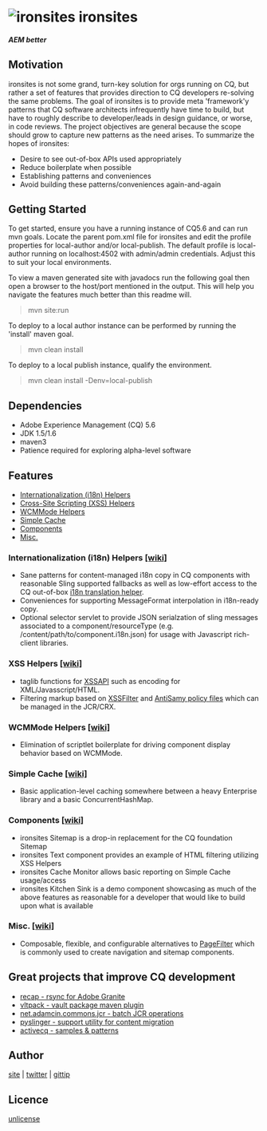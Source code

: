 # ![ironsites](https://raw.github.com/steeleforge/ironsites/master/src/site/resources/ironsites_32x32.png "ironsites") ironsites
##### AEM better

## Motivation
ironsites is not some grand, turn-key solution for orgs running on CQ, but rather a set of features that provides direction to CQ developers re-solving the same problems. The goal of ironsites is to provide meta 'framework'y patterns that CQ software architects infrequently have time to build, but have to roughly describe to developer/leads in design guidance, or worse, in code reviews. The project objectives are general because the scope should grow to capture new patterns as the need arises. To summarize the hopes of ironsites:

+ Desire to see out-of-box APIs used appropriately
+ Reduce boilerplate when possible
+ Establishing patterns and conveniences
+ Avoid building these patterns/conveniences again-and-again

## Getting Started
To get started, ensure you have a running instance of CQ5.6 and can run mvn goals. Locate the parent pom.xml file for ironsites and edit the profile properties for local-author and/or local-publish. The default profile is local-author running on localhost:4502 with admin/admin credentials. Adjust this to suit your local environments.

To view a maven generated site with javadocs run the following goal then open a browser to the host/port mentioned in the output. This will help you navigate the features much better than this readme will.
> mvn site:run

To deploy to a local author instance can be performed by running the 'install' maven goal. 
> mvn clean install

To deploy to a local publish instance, qualify the environment.
> mvn clean install -Denv=local-publish

## Dependencies
+ Adobe Experience Management (CQ) 5.6
+ JDK 1.5/1.6
+ maven3
+ Patience required for exploring alpha-level software

## Features
+ [Internationalization (i18n) Helpers](./wiki/Internationalization-Helpers)
+ [Cross-Site Scripting (XSS) Helpers](./wiki/Cross-Site-Scripting-Helpers)
+ [WCMMode Helpers](./wiki/WCMMode-Helpers)
+ [Simple Cache](./wiki/Simple-Cache)
+ [Components](./wiki/Components)
+ [Misc.](./wiki/Miscellaneous)

### Internationalization (i18n) Helpers [[wiki]](./wiki/Internationalization-Helpers)
+ Sane patterns for content-managed i18n copy in CQ components with reasonable Sling supported fallbacks as well as low-effort access to the CQ out-of-box [i18n translation helper]( http://dev.day.com/docs/en/cq/current/javadoc/com/day/cq/i18n/I18n.html).
+ Conveniences for supporting MessageFormat interpolation in i18n-ready copy.
+ Optional selector servlet to provide JSON serialzation of sling messages associated to a component/resourceType (e.g. /content/path/to/component.i18n.json) for usage with Javascript rich-client libraries.

### XSS Helpers [[wiki]](./wiki/Cross-Site-Scripting-Helpers)
+ taglib functions for [XSSAPI](http://dev.day.com/docs/en/cq/current/javadoc/com/adobe/granite/xss/XSSAPI.html) such as encoding for XML/Javasscript/HTML.  
+ Filtering markup based on [XSSFilter](http://dev.day.com/docs/en/cq/current/javadoc/com/adobe/granite/xss/XSSFilter.html) and [AntiSamy policy files](https://www.owasp.org/index.php/Category:OWASP_AntiSamy_Project#Stage_3_-_Tailoring_the_policy_file) which can be managed in the JCR/CRX.

### WCMMode Helpers [[wiki]](./wiki/WCMMode-Helpers)
+ Elimination of scriptlet boilerplate for driving component display behavior based on WCMMode.

### Simple Cache [[wiki]](./wiki/Simple-Cache)
+ Basic application-level caching somewhere between a heavy Enterprise library and a basic ConcurrentHashMap.

### Components [[wiki]](./wiki/Components)
+ ironsites Sitemap is a drop-in replacement for the CQ foundation Sitemap
+ ironsites Text component provides an example of HTML filtering utilizing XSS Helpers
+ ironsites Cache Monitor allows basic reporting on Simple Cache usage/access
+ ironsites Kitchen Sink is a demo component showcasing as much of the above features as reasonable for a developer that would like to build upon what is available

### Misc. [[wiki]](./wiki/Misc)
+ Composable, flexible, and configurable alternatives to [PageFilter](http://dev.day.com/docs/en/cq/current/javadoc/com/day/cq/wcm/api/PageFilter.html) which is commonly used to create navigation and sitemap components.

## Great projects that improve CQ development
+ [recap - rsync for Adobe Granite](https://github.com/adamcin/net.adamcin.recap)
+ [vltpack - vault package maven plugin](https://github.com/adamcin/vltpack-maven-plugin)
+ [net.adamcin.commons.jcr - batch JCR operations](https://github.com/adamcin/net.adamcin.commons.jcr)
+ [pyslinger - support utility for content migration](https://github.com/sevennineteen/pyslinger)
+ [activecq - samples & patterns](https://github.com/activecq)

## Author
[site](http://www.steeleforge.com) | [twitter](http://www.twitter.com/davidsteele) |  [gittip](https://www.gittip.com/steeleforge/)

## Licence
[unlicense](http://unlicense.org)
